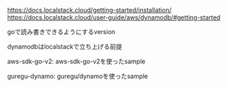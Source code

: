 https://docs.localstack.cloud/getting-started/installation/
https://docs.localstack.cloud/user-guide/aws/dynamodb/#getting-started

goで読み書きできるようにするversion

dynamodbはlocalstackで立ち上げる前提

aws-sdk-go-v2: aws-sdk-go-v2を使ったsample

guregu-dynamo: guregu/dynamoを使ったsample
